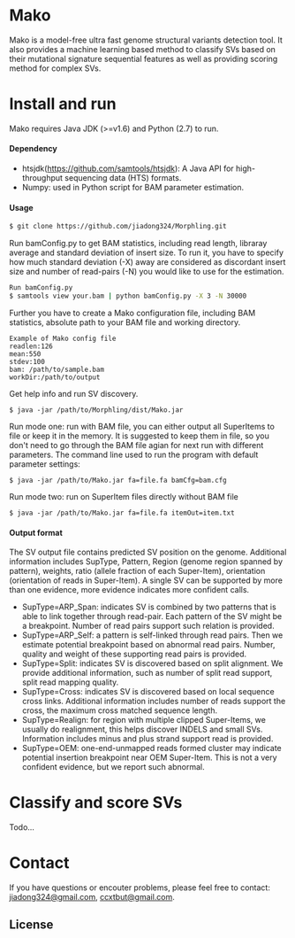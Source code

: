 # Mako
Mako is a model-free ultra fast genome structural variants detection tool. It also provides a machine learning based method to classify SVs based on their mutational signature sequential features as well as providing scoring method for complex SVs.

# Install and run

Mako requires Java JDK (>=v1.6) and Python (2.7) to run. 

#### Dependency
* htsjdk(https://github.com/samtools/htsjdk): A Java API for high-throughput sequencing data (HTS) formats.
* Numpy: used in Python script for BAM parameter estimation.

#### Usage
```sh
$ git clone https://github.com/jiadong324/Morphling.git
```

Run bamConfig.py to get BAM statistics, including read length, libraray average and standard deviation of insert size. To run it, you have to specify how much standard deviation (-X) away are considered as discordant insert size and number of read-pairs (-N) you would like to use for the estimation.
```sh
Run bamConfig.py
$ samtools view your.bam | python bamConfig.py -X 3 -N 30000
```
Further you have to create a Mako configuration file, including BAM statistics, absolute path to your BAM file and working directory. 
```
Example of Mako config file
readlen:126
mean:550
stdev:100
bam: /path/to/sample.bam
workDir:/path/to/output
```

Get help info and run SV discovery.
```
$ java -jar /path/to/Morphling/dist/Mako.jar
```

Run mode one: run with BAM file, you can either output all SuperItems to file or keep it in the memory. It is suggested to keep them in file, so you don't need to go through the BAM file agian for next run with different parameters. The command line used to run the program with default parameter settings:
```
$ java -jar /path/to/Mako.jar fa=file.fa bamCfg=bam.cfg
```
Run mode two: run on SuperItem files directly without BAM file

```
$ java -jar /path/to/Mako.jar fa=file.fa itemOut=item.txt
```

#### Output format

The SV output file contains predicted SV position on the genome. Additional information includes SupType, Pattern, Region (genome region spanned by pattern), weights, ratio (allele fraction of each Super-Item), orientation (orientation of reads in Super-Item). A single SV can be supported by more than one evidence, more evidence indicates more confident calls.
* SupType=ARP_Span: indicates SV is combined by two patterns that is able to link together through read-pair. Each pattern of the SV might be a breakpoint. Number of read pairs support such relation is provided.
* SupType=ARP_Self: a pattern is self-linked through read pairs. Then we estimate potential breakpoint based on abnormal read pairs. Number, quality and weight of these supporting read pairs is provided.
* SupType=Split: indicates SV is discovered based on split alignment. We provide additional information, such as number of split read support, split read mapping quality.
* SupType=Cross: indicates SV is discovered based on local sequence cross links. Additional information includes number of reads support the cross, the maximum cross matched sequence length.
* SupType=Realign: for region with multiple clipped Super-Items, we usually do realignment, this helps discover INDELS and small SVs. Information includes minus and plus strand support read is provided.
* SupType=OEM: one-end-unmapped reads formed cluster may indicate potential insertion breakpoint near OEM Super-Item. This is not a very confident evidence, but we report such abnormal.

# Classify and score SVs

Todo...

# Contact
If you have questions or encouter problems, please feel free to contact: jiadong324@gmail.com, ccxtbut@gmail.com.

License
----



[//]: # (These are reference links used in the body of this note and get stripped out when the markdown processor does its job. There is no need to format nicely because it shouldn't be seen. Thanks SO - http://stackoverflow.com/questions/4823468/store-comments-in-markdown-syntax)


   [dill]: <https://github.com/joemccann/dillinger>
   [git-repo-url]: <https://github.com/joemccann/dillinger.git>
   [john gruber]: <http://daringfireball.net>
   [df1]: <http://daringfireball.net/projects/markdown/>
   [markdown-it]: <https://github.com/markdown-it/markdown-it>
   [Ace Editor]: <http://ace.ajax.org>
   [node.js]: <http://nodejs.org>
   [Twitter Bootstrap]: <http://twitter.github.com/bootstrap/>
   [jQuery]: <http://jquery.com>
   [@tjholowaychuk]: <http://twitter.com/tjholowaychuk>
   [express]: <http://expressjs.com>
   [AngularJS]: <http://angularjs.org>
   [Gulp]: <http://gulpjs.com>

   [PlDb]: <https://github.com/joemccann/dillinger/tree/master/plugins/dropbox/README.md>
   [PlGh]: <https://github.com/joemccann/dillinger/tree/master/plugins/github/README.md>
   [PlGd]: <https://github.com/joemccann/dillinger/tree/master/plugins/googledrive/README.md>
   [PlOd]: <https://github.com/joemccann/dillinger/tree/master/plugins/onedrive/README.md>
   [PlMe]: <https://github.com/joemccann/dillinger/tree/master/plugins/medium/README.md>
   [PlGa]: <https://github.com/RahulHP/dillinger/blob/master/plugins/googleanalytics/README.md>